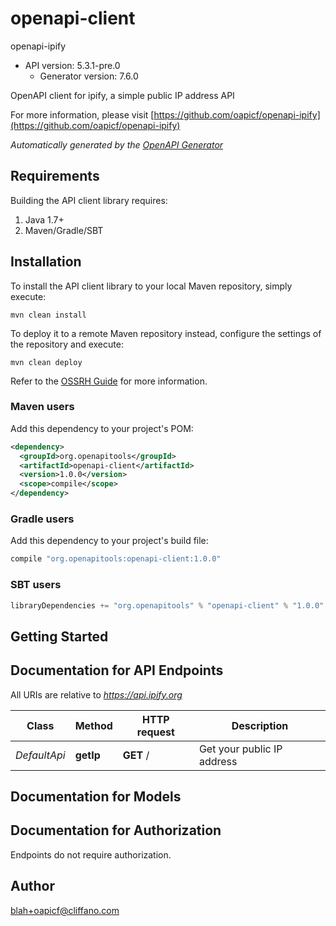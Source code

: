 # openapi-client

openapi-ipify
- API version: 5.3.1-pre.0
  - Generator version: 7.6.0

OpenAPI client for ipify, a simple public IP address API

  For more information, please visit [https://github.com/oapicf/openapi-ipify](https://github.com/oapicf/openapi-ipify)

*Automatically generated by the [OpenAPI Generator](https://openapi-generator.tech)*

## Requirements

Building the API client library requires:
1. Java 1.7+
2. Maven/Gradle/SBT

## Installation

To install the API client library to your local Maven repository, simply execute:

```shell
mvn clean install
```

To deploy it to a remote Maven repository instead, configure the settings of the repository and execute:

```shell
mvn clean deploy
```

Refer to the [OSSRH Guide](http://central.sonatype.org/pages/ossrh-guide.html) for more information.

### Maven users

Add this dependency to your project's POM:

```xml
<dependency>
  <groupId>org.openapitools</groupId>
  <artifactId>openapi-client</artifactId>
  <version>1.0.0</version>
  <scope>compile</scope>
</dependency>
```

### Gradle users

Add this dependency to your project's build file:

```groovy
compile "org.openapitools:openapi-client:1.0.0"
```

### SBT users

```scala
libraryDependencies += "org.openapitools" % "openapi-client" % "1.0.0"
```

## Getting Started

## Documentation for API Endpoints

All URIs are relative to *https://api.ipify.org*

Class | Method | HTTP request | Description
------------ | ------------- | ------------- | -------------
*DefaultApi* | **getIp** | **GET** / | Get your public IP address


## Documentation for Models



<a id="documentation-for-authorization"></a>
## Documentation for Authorization

Endpoints do not require authorization.


## Author

blah+oapicf@cliffano.com

